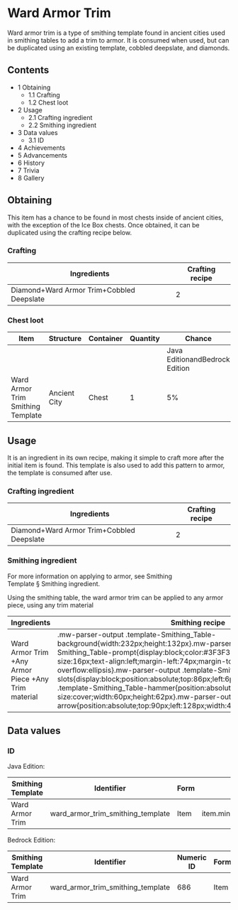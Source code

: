 # Ward Armor Trim
Ward armor trim is a type of smithing template found in ancient cities used in smithing tables to add a trim to armor. It is consumed when used, but can be duplicated using an existing template, cobbled deepslate, and diamonds.

## Contents
- 1 Obtaining
	- 1.1 Crafting
	- 1.2 Chest loot
- 2 Usage
	- 2.1 Crafting ingredient
	- 2.2 Smithing ingredient
- 3 Data values
	- 3.1 ID
- 4 Achievements
- 5 Advancements
- 6 History
- 7 Trivia
- 8 Gallery

## Obtaining
This item has a chance to be found in most chests inside of ancient cities, with the exception of the Ice Box chests. Once obtained, it can be duplicated using the crafting recipe below.

### Crafting
| Ingredients                               | Crafting recipe |
|-------------------------------------------|-----------------|
| Diamond+Ward Armor Trim+Cobbled Deepslate | 2               |

### Chest loot
| Item                              | Structure    | Container | Quantity | Chance                         |
|-----------------------------------|--------------|-----------|----------|--------------------------------|
|                                   |              |           |          | Java EditionandBedrock Edition |
| Ward Armor Trim Smithing Template | Ancient City | Chest     | 1        | 5%                             |

## Usage
It is an ingredient in its own recipe, making it simple to craft more after the initial item is found. This template is also used to add this pattern to armor, the template is consumed after use.

### Crafting ingredient
| Ingredients                               | Crafting recipe |
|-------------------------------------------|-----------------|
| Diamond+Ward Armor Trim+Cobbled Deepslate | 2               |

### Smithing ingredient
For more information on applying to armor, see Smithing Template § Smithing ingredient.

Using the smithing table, the ward armor trim can be applied to any armor piece, using any trim material

| Ingredients                                         | Smithing recipe                                                                                                                                                                                                                                                                                                                                                                                                                                                                                                                                                                                                                                           |
|-----------------------------------------------------|-----------------------------------------------------------------------------------------------------------------------------------------------------------------------------------------------------------------------------------------------------------------------------------------------------------------------------------------------------------------------------------------------------------------------------------------------------------------------------------------------------------------------------------------------------------------------------------------------------------------------------------------------------------|
| Ward Armor Trim +Any Armor Piece +Any Trim material | .mw-parser-output .template-Smithing_Table-background{width:232px;height:132px}.mw-parser-output .template-Smithing_Table-prompt{display:block;color:#3F3F3F;font-family:Minecraft;font-size:16px;text-align:left;margin-left:74px;margin-top:24px;overflow:hidden;text-overflow:ellipsis}.mw-parser-output .template-Smithing_Table-slots{display:block;position:absolute;top:86px;left:6px}.mw-parser-output .template-Smithing_Table-hammer{position:absolute;top:6px;left:6px;background-size:cover;width:60px;height:62px}.mw-parser-output .template-Smithing_Table-arrow{position:absolute;top:90px;left:128px;width:44px;height:30px}Upgrade Gear |

## Data values
### ID
Java Edition:

| Smithing Template | Identifier                        | Form | Translation key                                                             |
|-------------------|-----------------------------------|------|-----------------------------------------------------------------------------|
| Ward Armor Trim   | ward_armor_trim_smithing_template | Item | item.minecraft.ward_armor_trim_smithing_templatetrim_pattern.minecraft.ward |

Bedrock Edition:

| Smithing Template | Identifier                        | Numeric ID | Form | Translation key                                   |
|-------------------|-----------------------------------|------------|------|---------------------------------------------------|
| Ward Armor Trim   | ward_armor_trim_smithing_template | 686        | Item | item.smithing_template.nametrim_pattern.ward.name |


